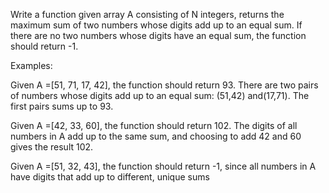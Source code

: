 Write a function given array A consisting of N integers, returns the maximum sum of two numbers whose digits add up to an equal sum. If there are no two numbers whose digits have an equal sum, the function should return -1.
 
Examples:
 
Given A =[51, 71, 17, 42], the function should return 93. There are two pairs of numbers whose digits add up to an equal sum: (51,42) and(17,71). The first pairs sums up to 93.

Given A =[42, 33, 60], the function should return 102. The digits of all numbers in A add up to the same sum, and choosing to add 42 and 60 gives the result 102.

Given A =[51, 32, 43], the function should return -1, since all numbers in A have digits that add up to different, unique sums
